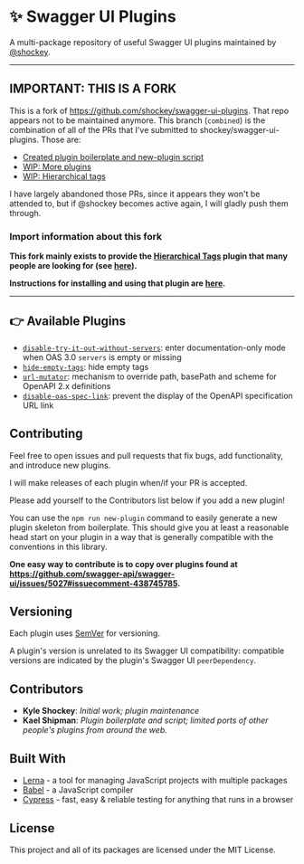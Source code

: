 # ✨ Swagger UI Plugins

A multi-package repository of useful Swagger UI plugins maintained by [@shockey](https://github.com/shockey).

-------------------------------------------------------------------------------------------------------------------

## IMPORTANT: THIS IS A FORK

This is a fork of https://github.com/shockey/swagger-ui-plugins. That repo appears not to be maintained anymore. This
branch (`combined`) is the combination of all of the PRs that I've submitted to shockey/swagger-ui-plugins. Those are:

* [Created plugin boilerplate and new-plugin script](https://github.com/shockey/swagger-ui-plugins/pull/4)
* [WIP: More plugins](https://github.com/shockey/swagger-ui-plugins/pull/5)
* [WIP: Hierarchical tags](https://github.com/shockey/swagger-ui-plugins/pull/6)

I have largely abandoned those PRs, since it appears they won't be attended to, but if @shockey becomes active again,
I will gladly push them through.

### Import information about this fork

**This fork mainly exists to provide the [Hierarchical Tags](https://www.npmjs.com/package/swagger-ui-plugin-hierarchical-tags)
plugin that many people are looking for (see [here](https://github.com/swagger-api/swagger-ui/issues/5969)).**

**Instructions for installing and using that plugin are [here](./packages/hierarchical-tags/).**

-------------------------------------------------------------------------------------------------------------------

## 👉 Available Plugins

- [`disable-try-it-out-without-servers`](https://github.com/shockey/swagger-ui-plugins/tree/master/packages/disable-try-it-out-without-servers): enter documentation-only mode when OAS 3.0 `servers` is empty or missing
- [`hide-empty-tags`](https://github.com/shockey/swagger-ui-plugins/tree/master/packages/hide-empty-tags): hide empty tags
- [`url-mutator`](https://github.com/shockey/swagger-ui-plugins/tree/master/packages/url-mutator): mechanism to override path, basePath and scheme for OpenAPI 2.x definitions
- [`disable-oas-spec-link`](https://github.com/shockey/swagger-ui-plugins/tree/master/packages/disable-oas-spec-link): prevent the display of the OpenAPI specification URL link

## Contributing

Feel free to open issues and pull requests that fix bugs, add functionality, and introduce new plugins.

I will make releases of each plugin when/if your PR is accepted.

Please add yourself to the Contributors list below if you add a new plugin!

You can use the `npm run new-plugin` command to easily generate a new plugin skeleton from boilerplate. This should give you at least a reasonable head start on your plugin in a way that is generally compatible with the conventions in this library.

**One easy way to contribute is to copy over plugins found at https://github.com/swagger-api/swagger-ui/issues/5027#issuecomment-438745785.**

## Versioning

Each plugin uses [SemVer](http://semver.org/) for versioning. 

A plugin's version is unrelated to its Swagger UI compatibility: compatible versions are indicated by the plugin's Swagger UI `peerDependency`.

## Contributors

* **Kyle Shockey**: *Initial work; plugin maintenance*
* **Kael Shipman**: *Plugin boilerplate and script; limited ports of other people's plugins from around the web.*

## Built With

* [Lerna](https://lernajs.io) - a tool for managing JavaScript projects with multiple packages
* [Babel](https://babeljs.io) - a JavaScript compiler
* [Cypress](https://www.cypress.io) - fast, easy & reliable testing for anything that runs in a browser

## License

This project and all of its packages are licensed under the MIT License.
